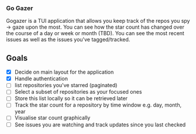 ### Go Gazer

Gogazer is a TUI application that allows you keep track of the repos you spy -> gaze upon the most.
You can see how the star count has changed over the course of a day or week or month (TBD).
You can see the most recent issues as well as the issues you've tagged/tracked.

## Goals

- [x] Decide on main layout for the application
- [x] Handle authentication
- [ ] list repositories you've starred (paginated)
- [ ] Select a subset of repositories as your focused ones
- [ ] Store this list locally so it can be retrieved later
- [ ] Track the star count for a repository by time window e.g. day, month, year
- [ ] Visualise star count graphically
- [ ] See issues you are watching and track updates since you last checked
